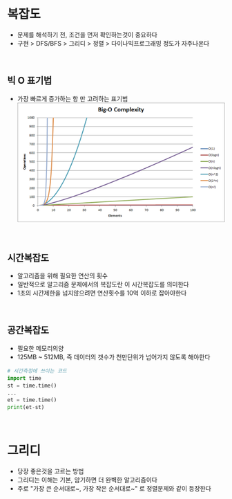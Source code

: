 # 복잡도
- 문제를 해석하기 전, 조건을 먼저 확인하는것이 중요하다
- 구현 > DFS/BFS > 그리디 > 정렬 > 다이나믹프로그래밍 정도가 자주나온다

<br>

## 빅 O 표기법
- 가장 빠르게 증가하는 항 만 고려하는 표기법
![bigO](../../img/bigO.jpeg)

<br>

## 시간복잡도
- 알고리즘을 위해 필요한 연산의 횟수
- 일반적으로 알고리즘 문제에서의 복잡도란 이 시간복잡도를 의미한다
- 1초의 시간제한을 넘지않으려면 연산횟수를 10억 이하로 잡아야한다

<br>

## 공간복잡도
- 필요한 메모리의양
- 125MB ~ 512MB, 즉 데이터의 갯수가 천만단위가 넘어가지 않도록 해야한다
```python
# 시간측정에 쓰이는 코드
import time
st = time.time()
...
et = time.time()
print(et-st)
```

<br>

# 그리디
- 당장 좋은것을 고르는 방법
- 그리디는 이해는 기본, 암기하면 더 완벽한 알고리즘이다
- 주로 "가장 큰 순서대로~, 가장 작은 순서대로~" 로 정렬문제와 같이 등장한다
